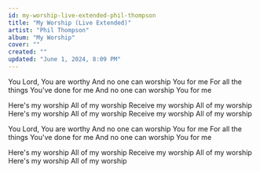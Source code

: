 ```yaml
---
id: my-worship-live-extended-phil-thompson
title: "My Worship (Live Extended)"
artist: "Phil Thompson"
album: "My Worship"
cover: ""
created: ""
updated: "June 1, 2024, 8:09 PM"
---
```


You Lord, You are worthy
And no one can worship You for me
For all the things You've done for me
And no one can worship You for me

Here's my worship
All of my worship
Receive my worship
All of my worship
Here's my worship
All of my worship
Receive my worship
All of my worship

You Lord, You are worthy
And no one can worship You for me
For all the things You've done for me
And no one can worship You for me

Here's my worship
All of my worship
Receive my worship
All of my worship
Here's my worship
All of my worship